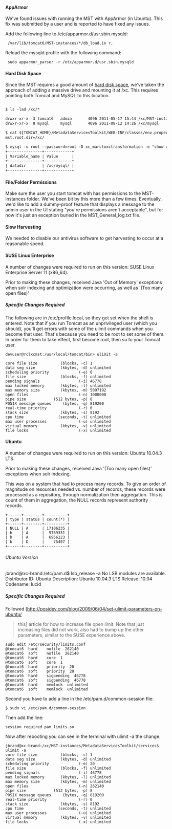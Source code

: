 #### AppArmor ####
We've found issues with running the MST with AppArmor (in Ubuntu).  This fix was submitted by a user and is reported to have fixed any issues.

Add the following line to /etc/apparmor.d/usr.sbin.mysqld:
```
 /var/lib/tomcat6/MST-instances/*/db_load.in r,
```

Reload the mysqld profile with the following command:
```
 sudo apparmor_parser -r /etc/apparmor.d/usr.sbin.mysqld
```

#### Hard Disk Space ####
Since the MST requires a good amount of [hard disk space](HardwareRequirements.md), we've taken the approach of adding a massive drive and mounting it at /xc.  This requires pointing both Tomcat and MySQL to this location.
```xml

$ ls -lad /xc/*

drwxr-xr-x  3 tomcat6   admin       4096 2011-05-17 15:44 /xc/MST-instances
drwxr-xr-x  8 mysql     mysql       4096 2011-08-12 14:26 /xc/mysql

$ cat ${TOMCAT_HOME}/MetadataServicesToolkit/WEB-INF/classes/env.properties
mst.root.dir=/xc/

$ mysql -u root --password=root -D xc_marctoxctransformation -e "show variables like '%datadir%'"
+---------------+------------+
| Variable_name | Value      |
+---------------+------------+
| datadir       | /xc/mysql/ |
+---------------+------------+

```

#### File/Folder Permissions ####
Make sure the user you start tomcat with has permissions to the MST-instances folder.  We've been bit by this more than a few times.  Eventually, we'd like to add a dummy-proof feature that displays a message to the admin user in the UI stating "you're permissions aren't acceptable", but for now it's just an exception buried in the MST\_General\_log.txt file.

#### Slow Harvesting ####
We needed to disable our antivirus software to get harvesting to occur at a reasonable speed.

#### SUSE Linux Enterprise ####

A number of changes were required to run on this version: SUSE Linux Enterprise Server 11 (x86\_64).

Prior to making these changes, received Java 'Out of Memory' exceptions when solr indexing and optimization were occurring, as well as '(Too many open files)'

##### Specific Changes Required #####

The following are in /etc/profile.local, so they get set when the shell is entered. Note that if you run Tomcat as an unprivileged user (which you should), you'll get errors with some of the ulimit commands when you become that user. That's because you need to be root to set some of them. In order for them to take effect, first become root, then su to your Tomcat user.


```
devuser@rclxcmst:/usr/local/tomcat/bin> ulimit -a

core file size          (blocks, -c) 1
data seg size           (kbytes, -d) unlimited
scheduling priority             (-e) 0
file size               (blocks, -f) unlimited
pending signals                 (-i) 46778
max locked memory       (kbytes, -l) unlimited
max memory size         (kbytes, -m) 5097192
open files                      (-n) 1000000
pipe size            (512 bytes, -p) 8
POSIX message queues     (bytes, -q) 819200
real-time priority              (-r) 0
stack size              (kbytes, -s) 8192
cpu time               (seconds, -t) unlimited
max user processes              (-u) unlimited
virtual memory          (kbytes, -v) unlimited
file locks                      (-x) unlimited
```

#### Ubuntu ####

A number of changes were required to run on this version: Ubuntu 10.04.3 LTS.

Prior to making these changes, received Java '(Too many open files)' exceptions when solr indexing.

This was on a system that had to process many records.  To give an order of magnitude on resources needed vs. number of records, these records were processed as a repository, through normalization then aggregation.  This is count of them in aggregation, the NULL records represent authority records.

```
+------+--------+----------+
| type | status | count(*) |
+------+--------+----------+
| NULL | A      | 17106235 |
| b    | A      |  5769331 |
| h    | A      |  6956223 |
| b    | D      |    75497 |
+------+--------+----------+
```



###### Ubuntu Version ######
jbrand@xc-brand:/etc/pam.d$ lsb\_release -a
No LSB modules are available.
Distributor ID: Ubuntu
Description:    Ubuntu 10.04.3 LTS
Release:        10.04
Codename:       lucid


##### Specific Changes Required #####
Followed [http://posidev.com/blog/2009/06/04/set-ulimit-parameters-on-ubuntu/
> this] article for how to increase file open limit. Note that just increasing files did not work, also had to bump up the other parameters, similar to the SUSE experience above.

```
sudo edit /etc/security/limits.conf
@tomcat6  hard    nofile  262140
@tomcat6  soft    nofile  262140
@tomcat6  hard    core  1
@tomcat6  soft    core  1
@tomcat6  hard    priority  20
@tomcat6  soft    priority  20
@tomcat6  hard    sigpending  46778
@tomcat6  soft    sigpending  46778
@tomcat6  hard    memlock  unlimited
@tomcat6  soft    memlock  unlimited
```

Second you have to add a line in the /etc/pam.d/common-session file:

```
$ sudo vi /etc/pam.d/common-session
```

Then add the line:

```
session required pam_limits.so
```

Now after rebooting you can see in the terminal with ulimit -a the change.

```
jbrand@xc-brand:/xc/MST-instances/MetadataServicesToolkit/services$ ulimit -a
core file size          (blocks, -c) 1
data seg size           (kbytes, -d) unlimited
scheduling priority             (-e) 20
file size               (blocks, -f) unlimited
pending signals                 (-i) 46778
max locked memory       (kbytes, -l) unlimited
max memory size         (kbytes, -m) unlimited
open files                      (-n) 262140
pipe size            (512 bytes, -p) 8
POSIX message queues     (bytes, -q) 819200
real-time priority              (-r) 0
stack size              (kbytes, -s) 8192
cpu time               (seconds, -t) unlimited
max user processes              (-u) unlimited
virtual memory          (kbytes, -v) unlimited
file locks                      (-x) unlimited
```